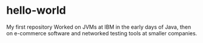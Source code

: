 # hello-world
My first repository
Worked on JVMs at IBM in the early days of Java, then on e-commerce software and networked testing tools at smaller companies.
